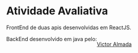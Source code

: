 # Atividade Avaliativa  

FrontEnd de duas apis desenvolvidas em ReactJS.

<div style="display: flex">
  BackEnd desenvolvido em java pelo: <p><a href="https://github.com/Almadavic/">Victor Almada</a></p>
</div>
